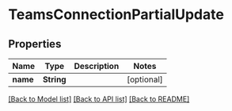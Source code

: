 # TeamsConnectionPartialUpdate

## Properties

Name | Type | Description | Notes
------------ | ------------- | ------------- | -------------
**name** | **String** |  | [optional] 

[[Back to Model list]](../#documentation-for-models) [[Back to API list]](../#documentation-for-api-endpoints) [[Back to README]](../)


